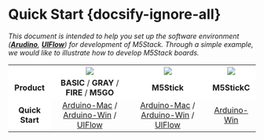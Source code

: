 # Quick Start {docsify-ignore-all}

*This document is intended to help you set up the software environment (**[Arudino](https://www.arduino.cc)**, **[UIFlow](http://flow.m5stack.com)**) for development of M5Stack. Through a simple example, we would like to illustrate how to develop M5Stack boards.*

<!-- |           |<img src="assets/img/getting_started_pics/m5stack_core.png"> | <img src="assets/img/getting_started_pics/m5stick.png"> |  <img src="assets/img/getting_started_pics/m5stick.png">
:---:|:---:|:---:|:---:
**Product** | **BASIC** / **GRAY** / **FIRE** / **M5GO** | **M5Stick** | **M5StickC**
**Quick Start** |[Arduino-Mac](en/quick_start/m5core/m5stack_core_get_started_Arduino_MacOS) / [Arduino-Win]() / [UIFlow]() | [Arduino-Mac](en/quick_start/m5core/m5stack_core_quick_start) / [Arduino-Win]() / [UIFlow]() -->


<table>
    <tr style="background:white">
        <th> </th>
        <th><img src="assets/img/getting_started_pics/m5stack_core.png"></th>
        <th><img src="assets/img/getting_started_pics/m5stick.png"></th>
        <th><img src="assets/img/getting_started_pics/m5stickc/m5stickc_06.png"></th>
    </tr>
    <tr style="background:white">
        <td align="center"><strong>Product</strong></td>
        <td align="center"><strong>BASIC</strong> / <strong>GRAY</strong> / <strong>FIRE</strong> / <strong>M5GO</strong></td>
        <td align="center"><strong>M5Stick</strong></td>
        <td align="center"><strong>M5StickC</strong></td>
    </tr>
    <tr style="background:white">
        <td rowspan="2"  align="center"><strong>Quick Start</strong></td>
    </tr>
    <tr>
        <td align="center"><a href="#/en/quick_start/m5core/m5stack_core_get_started_Arduino_MacOS">Arduino-Mac</a> / <a href="#/en/quick_start/m5core/m5stack_core_get_started_Arduino_Windows">Arduino-Win</a> / <a href="#/en/quick_start/m5core/m5stack_core_get_started_MicroPython">UIFlow</a></td>
        <td align="center"><a href="#/en/quick_start/m5stick/m5stick_quick_start_with_Arduino_MacOS">Arduino-Mac</a> / <a href="#/en/quick_start/m5stick/m5stick_quick_start_with_Arduino_Windows">Arduino-Win</a> / <a href="#/en/quick_start/m5stick/m5stick_quick_start_with_uiflow">UIFlow</a></td>
        <td align="center"><a href="#/en/quick_start/m5stickc/m5stickc_quick_start_with_Arduino_Windows">Arduino-Win</a></td>
    </tr>
</table>

<!-- ## Practice

**For being familiar with the programming mode you lik, We suggest you following the corresponding option to do more practices.**

<img src="assets/img/getting_started_pics/programming_mode_arduino.png"> | <img src="assets/img/getting_started_pics/programming_mode_blockly.png">  | <img src="assets/img/getting_started_pics/programming_mode_micropython.png">
---|---|---
[Arduino](/en/practice/practice_arduino) | [UIFlow-Blockly](/en/practice/practice_blockly) | [UIFlow-MicroPython](/en/practice/practice_micropython) -->
